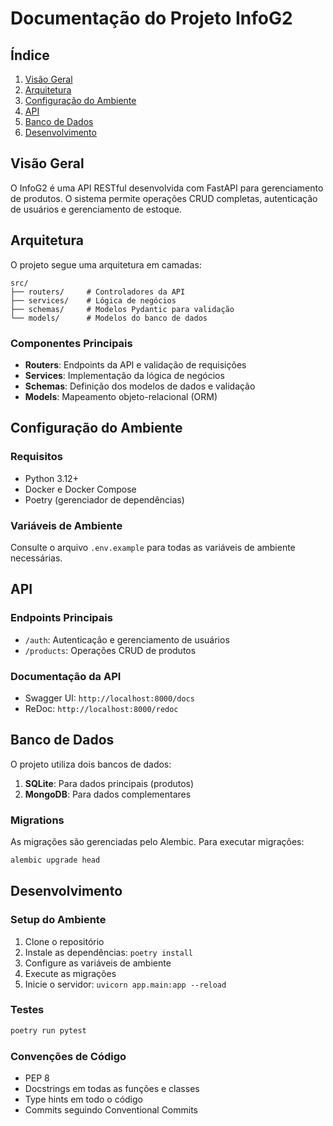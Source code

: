 # Documentação do Projeto InfoG2

## Índice
1. [Visão Geral](#visão-geral)
2. [Arquitetura](#arquitetura)
3. [Configuração do Ambiente](#configuração-do-ambiente)
4. [API](#api)
5. [Banco de Dados](#banco-de-dados)
6. [Desenvolvimento](#desenvolvimento)

## Visão Geral
O InfoG2 é uma API RESTful desenvolvida com FastAPI para gerenciamento de produtos. O sistema permite operações CRUD completas, autenticação de usuários e gerenciamento de estoque.

## Arquitetura
O projeto segue uma arquitetura em camadas:

```
src/
├── routers/     # Controladores da API
├── services/    # Lógica de negócios
├── schemas/     # Modelos Pydantic para validação
└── models/      # Modelos do banco de dados
```

### Componentes Principais
- **Routers**: Endpoints da API e validação de requisições
- **Services**: Implementação da lógica de negócios
- **Schemas**: Definição dos modelos de dados e validação
- **Models**: Mapeamento objeto-relacional (ORM)

## Configuração do Ambiente
### Requisitos
- Python 3.12+
- Docker e Docker Compose
- Poetry (gerenciador de dependências)

### Variáveis de Ambiente
Consulte o arquivo `.env.example` para todas as variáveis de ambiente necessárias.

## API
### Endpoints Principais
- `/auth`: Autenticação e gerenciamento de usuários
- `/products`: Operações CRUD de produtos

### Documentação da API
- Swagger UI: `http://localhost:8000/docs`
- ReDoc: `http://localhost:8000/redoc`

## Banco de Dados
O projeto utiliza dois bancos de dados:
1. **SQLite**: Para dados principais (produtos)
2. **MongoDB**: Para dados complementares

### Migrations
As migrações são gerenciadas pelo Alembic. Para executar migrações:
```bash
alembic upgrade head
```

## Desenvolvimento
### Setup do Ambiente
1. Clone o repositório
2. Instale as dependências: `poetry install`
3. Configure as variáveis de ambiente
4. Execute as migrações
5. Inicie o servidor: `uvicorn app.main:app --reload`

### Testes
```bash
poetry run pytest
```

### Convenções de Código
- PEP 8
- Docstrings em todas as funções e classes
- Type hints em todo o código
- Commits seguindo Conventional Commits 